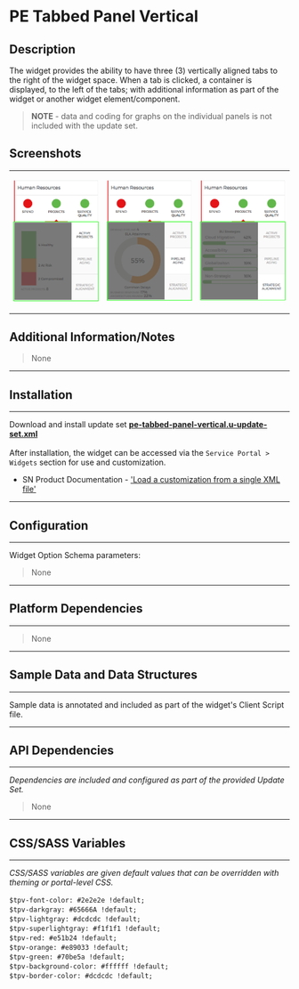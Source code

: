 # PE Tabbed Panel Vertical

## Description

The widget provides the ability to have three (3) vertically aligned tabs to the right of the widget space.
When a tab is clicked, a container is displayed, to the left of the tabs; with additional information as part of the widget or another widget element/component.

> **NOTE** - data and coding for graphs on the individual panels is not included with the update set.

## Screenshots
<table><tr style='vertical-align:top'><td>

![](../images/pe-tabbed-panel-vertical-1.png)
</td><td>

![](../images/pe-tabbed-panel-vertical-2.png)
</td><td>

![](../images/pe-tabbed-panel-vertical-3.png)
</td></tr></table>

## Additional Information/Notes
> None
---
## Installation
---
Download and install update set **[pe-tabbed-panel-vertical.u-update-set.xml](https://github.com/platform-experience/serviceportal-widget-library/blob/master/pe-tabbed-panel-vertical/pe-tabbed-panel-vertical.u-update-set.xml)** <br/><br/>
After installation, the widget can be accessed via the `Service Portal > Widgets` section for use and customization.<br/>
* SN Product Documentation - ['Load a customization from a single XML file'](https://docs.servicenow.com/bundle/kingston-application-development/page/build/system-update-sets/task/t_SaveAnUpdateSetAsAnXMLFile.html)

---
## Configuration
---
Widget Option Schema parameters:
> None
---
## Platform Dependencies
---
> None
---
## Sample Data and Data Structures
---
Sample data is annotated and included as part of the widget's Client Script file.

---
## API Dependencies
---
<i>Dependencies are included and configured as part of the provided Update Set.</i>
> None
---
## CSS/SASS Variables
---
_CSS/SASS variables are given default values that can be overridden with theming or portal-level CSS._

`$tpv-font-color: #2e2e2e !default;`<br/>
`$tpv-darkgray: #65666A !default;`<br/>
`$tpv-lightgray: #dcdcdc !default;`<br/>
`$tpv-superlightgray: #f1f1f1 !default;`<br/>
`$tpv-red: #e51b24 !default;`<br/>
`$tpv-orange: #e89033 !default;`<br/>
`$tpv-green: #70be5a !default;`<br/>
`$tpv-background-color: #ffffff !default;`<br/>
`$tpv-border-color: #dcdcdc !default;`<br/>